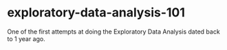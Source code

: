 # exploratory-data-analysis-101
One of the first attempts at doing the Exploratory Data Analysis dated back to 1 year ago.
